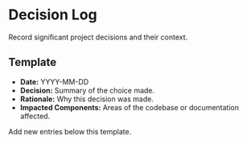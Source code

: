 # Decision Log

Record significant project decisions and their context.

## Template

- **Date:** YYYY-MM-DD
- **Decision:** Summary of the choice made.
- **Rationale:** Why this decision was made.
- **Impacted Components:** Areas of the codebase or documentation affected.

Add new entries below this template.
